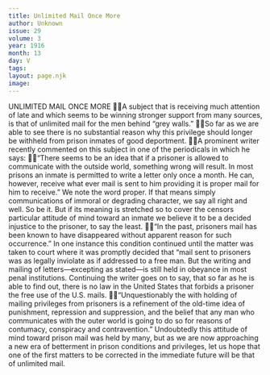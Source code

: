 ```yaml
---
title: Unlimited Mail Once More
author: Unknown
issue: 29
volume: 3
year: 1916
month: 13
day: V
tags:
layout: page.njk
image:
---
```

UNLIMITED MAIL ONCE MORE A subject that is receiving much attention of late and which seems to be winning stronger support from many sources, is that of unlimited mail for the men behind “grey walls.” So far as we are able to see there is no substantial reason why this privilege should longer be withheld from prison inmates of good deportment. A prominent writer recently commented on this subject in one of the periodicals in which he says: “There seems to be an idea that if a prisoner is allowed to communicate with the outside world, something wrong will result. In most prisons an inmate is permitted to write a letter only once a month. He can, however, receive what ever mail is sent to him providing it is proper mail for him to receive.” We note the word proper. If that means simply communications of immoral or degrading character, we say all right and well. So be it. But if its meaning is stretched so to cover the censors particular attitude of mind toward an inmate we believe it to be a decided injustice to the prisoner, to say the least. “In the past, prisoners mail has been known to have disappeared without apparent reason for such occurrence.” In one instance this condition continued until the matter was taken to court where it was promptly decided that “mail sent to prisoners was as legally inviolate as if addressed to a free man. But the writing and mailing of letters—excepting as stated—is still held in obeyance in most penal institutions. Continuing the writer goes on to say, that so far as he is able to find out, there is no law in the United States that forbids a prisoner the free use of the U.S. mails. “Unquestionably the with holding of mailing privileges from prisoners is a refinement of the old-time idea of punishment, repression and suppression, and the belief that any man who communicates with the outer world is going to do so for reasons of contumacy, conspiracy and contravention.” Undoubtedly this attitude of mind toward prison mail was held by many, but as we are now approaching a new era of betterment in prison conditions and privileges, let us hope that one of the first matters to be corrected in the immediate future will be that of unlimited mail. 
